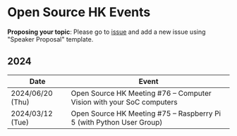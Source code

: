 # Open Source HK Events

**Proposing your topic**: Please go to [issue](https://github.com/opensourcehk/opensource.hk-events/issues) and add a new issue  using "Speaker Proposal" template.

## 2024

|Date|Event|
|-----|-|
|2024/06/20 (Thu)|Open Source HK Meeting #76 – Computer Vision with your SoC computers|
|2024/03/12 (Tue)| Open Source HK Meeting #75 – Raspberry Pi 5 (with Python User Group)|
